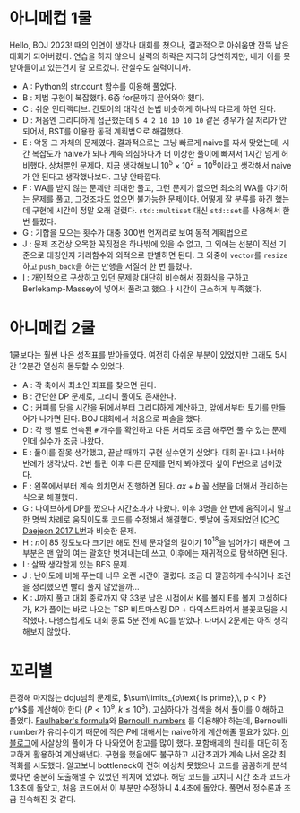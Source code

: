 # 아니메컵 1쿨
Hello, BOJ 2023! 때의 인연이 생각나 대회를 쳤으나, 결과적으로 아쉬움만 잔뜩 남은 대회가 되어버렸다. 연습을 하지 않으니 실력의 하락은 지극히 당연하지만, 내가 이를 못 받아들이고 있는건지 잘 모르겠다. 잔실수도 실력이니까.
- A : Python의 str.count 함수를 이용해 풀었다.
- B : 제법 구현이 복잡했다. 6중 for문까지 끌어와야 했다.
- C : 쉬운 인터랙티브. 칸토어의 대각선 논법 비슷하게 하나씩 다르게 하면 된다.
- D : 처음엔 그리디하게 접근했는데 `5 4 2 10 10 10 10` 같은 경우가 잘 처리가 안 되어서, BST를 이용한 동적 계획법으로 해결했다.
- E : 악몽 그 자체의 문제였다. 결과적으로는 그냥 빠르게 naive를 짜서 맞았는데, 시간 복잡도가 naive가 되나 계속 의심하다가 더 이상한 풀이에 빠져서 1시간 넘게 허비했다. 상처뿐인 문제다. 지금 생각해보니 $10^5 \times 10^2 = 10^8$이라고 생각해서 naive가 안 된다고 생각했나보다. 그냥 안타깝다.
- F : WA를 받지 않는 문제만 최대한 풀고, 그런 문제가 없으면 최소의 WA를 야기하는 문제를 풀고, 그것조차도 없으면 불가능한 문제이다. 어떻게 잘 분류를 하긴 했는데 구현에 시간이 정말 오래 걸렸다. `std::multiset` 대신 `std::set`를 사용해서 한 번 틀렸다.
- G : 기합을 모으는 횟수가 대충 300번 언저리로 보여 동적 계획법으로 
- J : 문제 조건상 오목한 꼭짓점은 하나밖에 있을 수 없고, 그 외에는 선분이 직선 기준으로 대칭인지 거리함수와 외적으로 판별하면 된다. 그 와중에 `vector`를 `resize`하고 `push_back`을 하는 만행을 저질러 한 번 틀렸다.
- I : 개인적으로 구상하고 있던 문제랑 대단히 비슷해서 점화식을 구하고 Berlekamp-Massey에 넣어서 풀려고 했으나 시간이 근소하게 부족했다.

# 아니메컵 2쿨
1쿨보다는 훨씬 나은 성적표를 받아들였다. 여전히 아쉬운 부분이 있었지만 그래도 5시간 12분간 열심히 몰두할 수 있었다.
- A : 각 축에서 최소인 좌표를 찾으면 된다.
- B : 간단한 DP 문제로, 그리디 풀이도 존재한다.
- C : 커피를 담을 시간을 뒤에서부터 그리디하게 계산하고, 앞에서부터 토기를 만들어가 나가면 된다. BOJ 대회에서 처음으로 퍼솔을 했다.
- D : 각 행 별로 연속된 `#` 개수를 확인하고 다른 처리도 조금 해주면 풀 수 있는 문제인데 실수가 조금 나왔다.
- E : 풀이를 잘못 생각했고, 끝날 때까지 구현 실수인가 싶었다. 대회 끝나고 나서야 반례가 생각났다. 2번 틀린 이후 다른 문제를 먼저 봐야겠다 싶어 F번으로 넘어갔다.
- F : 왼쪽에서부터 계속 외치면서 진행하면 된다. $ax+b$ 꼴 선분을 더해서 관리하는 식으로 해결했다.
- G : 나이브하게 DP를 짰으나 시간초과가 나왔다. 이후 3명을 한 번에 움직이지 말고 한 명씩 차례로 움직이도록 코드를 수정해서 해결했다. 옛날에 출제되었던 [ICPC Daejeon 2017 L번](https://www.acmicpc.net/problem/14962)과 비슷한 문제. 
- H : $n$이 85 정도보다 크기만 해도 전체 문자열의 길이가 $10^{18}$을 넘어가기 때문에 그 부분은 맨 앞의 여는 괄호만 벗겨내는데 쓰고, 이후에는 재귀적으로 탐색하면 된다.
- I : 살짝 생각할게 있는 BFS 문제.
- J : 난이도에 비해 푸는데 너무 오랜 시간이 걸렸다. 조금 더 깔끔하게 수식이나 조건을 정리했으면 빨리 풀지 않았을까...
- K : J까지 풀고 대회 종료까지 약 33분 남은 시점에서 K를 볼지 E를 볼지 고심하다가, K가 풀이는 바로 나오는 TSP 비트마스킹 DP + 다익스트라여서 불꽃코딩을 시작했다. 다행스럽게도 대회 종료 5분 전에 AC를 받았다.
나머지 2문제는 아직 생각해보지 않았다.

# 꼬리별

존경해 마지않는 doju님의 문제로, $\sum\limits_{p\text{ is prime},\, p < P} p^k$를 계산해야 한다 ($P < 10^9,\, k \leq 10^3$). 고심하다가 검색을 해서 풀이를 이해하고 풀었다. [Faulhaber's formula](https://en.wikipedia.org/wiki/Faulhaber%27s_formula)와 [Bernoulli numbers](https://en.wikipedia.org/wiki/Bernoulli_number) 를 이용해야 하는데, Bernoulli number가 유리수이기 때문에 작은 $P$에 대해서는 naive하게 계산해줄 필요가 있다. [이 블로그](https://am-just-a-nobody.blogspot.com/2015/11/algorithm-for-summing-all-primes-less.html)에 사살상의 풀이가 다 나와있어 참고를 많이 했다. 포함배제의 원리를 대단히 정교하게 활용하여 계산해낸다.
구현을 했음에도 불구하고 시간초과가 계속 나서 온갖 최적화를 시도했다. 알고보니 bottleneck이 전혀 예상치 못했으나 코드를 꼼꼼하게 분석했다면 충분히 도출해낼 수 있었던 위치에 있었다. 해당 코드를 고치니 시간 초과 코드가 1.3초에 돌았고, 처음 코드에서 이 부분만 수정하니 4.4초에 돌았다. 풀면서 정수론과 조금 친숙해진 것 같다.
